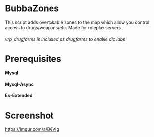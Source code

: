 # BubbaZones
This script adds overtakable zones to the map which allow you control access to drugs/weapons/etc. Made for roleplay servers

###### vrp_drugfarms is included as drugfarms to enable dlc labs

# Prerequisites
#### Mysql
#### Mysql-Async
#### Es-Extended

# Screenshot
https://imgur.com/a/B6VIg
